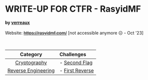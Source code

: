 # WRITE-UP FOR CTFR - RasyidMF

<b>by [verreaux](https://rasyidmf.com/Users/?id=769)</b><br><br>
Website: ~~https://rasyidmf.com/~~ [not accessible anymore ☹ - Oct '23]

<br>

|               Category                | Challenges                                         |
| :-----------------------------------: | :------------------------------------------------- |
|  [Cryptography](/CTFR/Cryptography/)  | - [Second Flag](/CTFR/Cryptography/Second%20Flag/) |
| [Reverse Engineering](/CTFR/Reverse/) | - [First Reverse](/CTFR/Reverse/First%20Reverse/)  |
